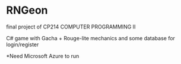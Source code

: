 # RNGeon
final project of CP214 COMPUTER PROGRAMMING II 

C# game with Gacha + Rouge-lite mechanics and some database for login/register

*Need Microsoft Azure to run
